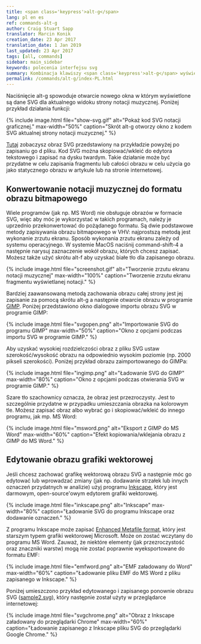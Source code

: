```yaml
---
title: <span class='keypress'>alt-g</span>
lang: pl en es
ref: commands-alt-g
author: Craig Stuart Sapp
translator: Marcin Konik 
creation_date: 23 Apr 2017
translation_date: 1 Jan 2019
last_updated: 23 Apr 2017
tags: [all, commands]
sidebar: main_sidebar
keywords: polecenia interfejsu svg
summary: Kombinacja klawiszy <span class='keypress'>alt-g</span> wyświetla kod SVG obrazu prezentowanego w edytorze graficznym.
permalink: /commands/alt-g/index-PL.html
---
```


Naciśnięcie <span class="keypress">alt-g</span> spowoduje otwarcie nowego okna
w którym wyświetlone są dane SVG dla aktualnego widoku strony
notacji muzycznej. Poniżej przykład działania funkcji: 

{% include image.html
	file="show-svg.gif"
	alt="Pokaż kod SVG notacji graficznej."
	max-width="50%"
	caption="Skrót <span class='keypress'>alt-g</span> otworzy okno z kodem SVG aktualnej strony notacji muzycznej."
%}

[Tutaj](sample.svg) zobaczysz obraz SVG przedstawiony na przykładzie powyżej
po zapisaniu go d pliku.
Kod SVG można skopiować/wkleić do edytora tekstowego i zapisać
na dysku twardym. Takie działanie może być przydatne w celu zapisania
fragmentu lub całości obrazu w celu użycia go jako statycznego 
obrazu w artykule lub na stronie internetowej.

## Konwertowanie notacji muzycznej do formatu obrazu bitmapowego ## 

Wiele programów (jak np. MS Word) nie obsługuje obrazów w formacie SVG,
więc aby móc je wykorzystać w takich programach, należy je uprzednio
przekonwertować do pożądanego formatu. Są dwie podstawowe metody zapisywania
obrazu bitmapowego w VHV: najprostszą metodą jest wykonanie zrzutu
ekranu. Sposób wykonania zrzutu ekranu zależy od systemu operacyjnego.
W systemie MacOS naciśnij <span class="keypress">command-shift-4</span> a
następnie narysuj zaznaczenie wokół obrazu, których chcesz zapisać.
Możesz także użyć skrótu <span class="keypress">alt-f</span> aby uzyskać
białe tło dla zapisanego obrazu.

{% include image.html
	file="screenshot.gif"
	alt="Tworzenie zrzutu ekranu notacji muzycznej"
	max-width="100%"
	caption="Tworzenie zrzutu ekranu fragmentu wyświetlanej notacji."
%}

Bardziej zaawansowaną metodą zachowania obrazu całej strony jest jej zapisanie
za pomocą skrótu <span class="keypress">alt-g</span> a następnie otwarcie obrazu
w programie [GIMP](https://www.gimp.org). Poniżej przedstawiono okno dialogowe
importu obrazu SVG w programie GIMP:

{% include image.html
	file="svgopen.png"
	alt="Importowanie SVG do programu GIMP"
	max-width="50%"
	caption="Okno z opcjami podczas importu SVG w programie GIMP."
%}

Aby uzyskać wysokiej rozdzielczości obraz z pliku SVG ustaw szerokość/wysokość obrazu
na odpowiednio wysokim poziomie (np. 2000 pikseli szerokości). Poniżej przykład
obrazu zaimportowanego do GIMPa:

{% include image.html
	file="ingimp.png"
	alt="Ładowanie SVG do GIMP"
	max-width="80%"
	caption="Okno z opcjami podczas otwierania SVG w programie GIMP."
%}

Szare tło szachownicy oznacza, że obraz jest przezroczysty. Jest to szczególnie
przydatne w przypadku umieszczania obrazka na kolorowym tle. Możesz zapisać
obraz albo wybrać go i skopiować/wkleić do innego programu, jak mp. MS Word:

{% include image.html
	file="msword.png"
	alt="Eksport z GIMP do MS Word"
	max-width="60%"
	caption="Efekt kopiowania/wklejania obrazu z GIMP do MS Word."
%}


## Edytowanie obrazu grafiki wektorowej ##

Jeśli chcesz zachować grafikę wektorową obrazu SVG a następnie móc
go edytować lub wprowadzać zmiany (jak np. dodawanie strzałek lub innych
oznaczeń przydatnych w analizie) użyj programu [Inkscape](https://inkscape.org/en),
który jest darmowym, open-source'owym edytorem grafiki wektorowej. 

{% include image.html
	file="inkscape.png"
	alt="Inkscape"
	max-width="80%"
	caption="Ładowanie SVG do programu Inkscape oraz dodawanie oznaczeń."
%}

Z programu Inkscape może zapisać [Enhanced Metafile format](https://en.wikipedia.org/wiki/Windows_Metafile),
który jest starszym typem grafiki wektorowej Microsoft. Może on zostać wczytany do programu MS Word.
Zauważ, że niektóre elementy (jak przezroczystość oraz znaczniki warstw) mogą nie zostać poprawnie
wyeksportowane do formatu EMF: 

{% include image.html
	file="emfword.png"
	alt="EMF załadowany do Word"
	max-width="60%"
	caption="Ładowanie pliku EMF do MS Word z pliku zapisanego w Inkscape."
%}

Poniżej umieszczono przykład edytowanego i zapisanego ponownie obrazu SVG ([sample2.svg](sample2.svg)),
który następnie został użyty w przeglądarce internetowej: 

{% include image.html
	file="svgchrome.png"
	alt="Obraz z Inkscape załadowany do przeglądarki Chrome"
	max-width="60%"
	caption="Ładowanie zapisanego z Inkscape pliku SVG do przeglądarki Google Chrome."
%}

